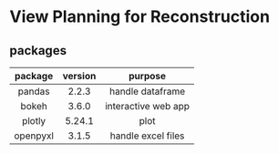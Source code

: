 # View Planning for Reconstruction

## packages

| package | version | purpose |
|:---:|:---:|:---:|
| pandas | 2.2.3 | handle dataframe |
| bokeh | 3.6.0 | interactive web app |
| plotly | 5.24.1 | plot |
| openpyxl | 3.1.5 | handle excel files |